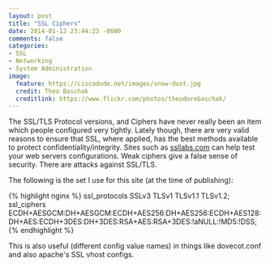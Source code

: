 ```yaml
---
layout: post
title: "SSL Ciphers"
date: 2014-01-12 23:44:23 -0600
comments: false
categories: 
- SSL
- Networking
- System Administration
image:
  feature: https://ciscodude.net/images/snow-dust.jpg
  credit: Theo Baschak
  creditlink: https://www.flickr.com/photos/theodorebaschak/
---
```

The SSL/TLS Protocol versions, and Ciphers have never really been an item which people configured very tightly. Lately though, there are very valid reasons to ensure that SSL, where applied, has the best methods available to protect confidentiality/integrity. Sites such as [ssllabs.com](https://www.ssllabs.com/ssltest/analyze.html?d=ciscodude.net) can help test your web servers configurations. Weak ciphers give a false sense of security. There are attacks against SSL/TLS.


The following is the set I use for this site (at the time of publishing):

{% highlight nginx %}
ssl_protocols  SSLv3 TLSv1 TLSv1.1 TLSv1.2;
ssl_ciphers    ECDH+AESGCM:DH+AESGCM:ECDH+AES256:DH+AES256:ECDH+AES128:DH+AES:ECDH+3DES:DH+3DES:RSA+AES:RSA+3DES:!aNULL:!MD5:!DSS;
{% endhighlight %}

This is also useful (different config value names) in things like dovecot.conf and also apache's SSL vhost configs.
